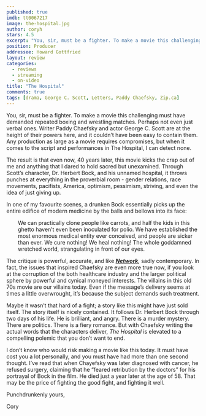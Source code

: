 ```yaml
---
published: true
imdb: tt0067217
image: the-hospital.jpg
author: coryh
stars: 4.5
excerpt: "You, sir, must be a fighter. To make a movie this challenging must have demanded repeated boxing and wrestling matches. Perhaps not even just verbal ones. Writer Paddy Chaefsky and actor George C. Scott are at the height of their powers here, and it couldn&#8217;t have been easy to contain them. Any production as large as a movie requires compromises, but when it comes to the script and performances in The Hospital, I can detect none."
position: Producer
addressee: Howard Gottfried
layout: review
categories:
  - reviews
  - streaming
  - on-video
title: "The Hospital"
comments: true
tags: [drama, George C. Scott, Letters, Paddy Chaefsky, Zip.ca]
---
```

<p>You, sir, must be a fighter. To make a movie this challenging must have demanded repeated boxing and wrestling matches. Perhaps not even just verbal ones. Writer Paddy Chaefsky and actor George C. Scott are at the height of their powers here, and it couldn&#8217;t have been easy to contain them. Any production as large as a movie requires compromises, but when it comes to the script and performances in The Hospital, I can detect none.&nbsp;</p>
<p>The result is that even now, 40 years later, this movie kicks the crap out of me and anything that I dared to hold sacred but unexamined. Through Scott&#8217;s character, Dr. Herbert Bock, and his unnamed hospital, it throws punches at everything in the proverbial room - gender relations, race movements, pacifists, America, optimism, pessimism, striving, and even the idea of just giving up.</p>
<p>In one of my favourite scenes, a drunken Bock essentially picks up the entire edifice of modern medicine by the balls and bellows into its face:</p>
<p style="padding-left:30px;">We can practically clone people like carrots, and half the kids in this ghetto haven&rsquo;t even been inoculated for polio. We have established the most enormous medical entity ever conceived, and people are sicker than ever. We cure nothing! We heal nothing! The whole goddamned wretched world, strangulating in front of our eyes.</p>
<p>The critique is powerful, accurate, and like <em><a href="http://www.zip.ca/Browse/Title.aspx?f=titleId(157194)"><strong>Network</strong></a>, </em>sadly contemporary. In fact, the issues that inspired Chaefsky are even more true now, if you look at the corruption of the both healthcare industry and the larger political sphere by powerful and cynical moneyed interests. The villains in this old 70s movie are our villains today. Even if the message&rsquo;s delivery seems at times a little overwrought, it&rsquo;s because the subject demands such treatment.</p>
<p>Maybe it wasn&#8217;t that hard of a fight; a story like this might have just sold itself. The story itself is nicely contained. It follows Dr. Herbert Bock through two days of his life. He is brilliant, and angry. There is a murder mystery. There are politics. There is a fiery romance. But with Chaefsky writing the actual words that the characters deliver, <em>The Hospital </em>is elevated to a compelling polemic that you don&#8217;t want to end.</p>
<p>I don&#8217;t know who would risk making a movie like this today. It must have cost you a lot personally, and you must have had more than one second thought. I&rsquo;ve read that when Chayefsky was later diagnosed with cancer, he refused surgery, claiming that he &ldquo;feared retribution by the doctors&rdquo; for his portrayal of Bock in the film. He died just a year later at the age of 58. That may be the price of fighting the good fight, and fighting it well.</p>
<p>Punchdrunkenly yours,</p>
<p>Cory</p>
